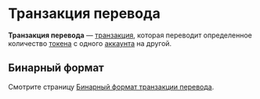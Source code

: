 # Транзакция перевода

**Транзакция перевода** — [транзакция](/ru/blockchain/transaction), которая переводит определенное количество [токена](/ru/blockchain/token) с одного [аккаунта](/ru/blockchain/account) на другой.

## Бинарный формат

Смотрите страницу [Бинарный формат транзакции перевода](/ru/blockchain/binary-format/transaction-binary-format/transfer-transaction-binary-format).
